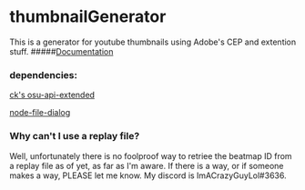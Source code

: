 # thumbnailGenerator
This is a generator for youtube thumbnails using Adobe's CEP and extention stuff.
#####[Documentation](https://raw.githubusercontent.com/Adobe-CEP/CEP-Resources/master/Documentation/Product%20specific%20Documentation/Photoshop%20Scripting/photoshop-javascript-ref-2020.pdf)

### dependencies:
[ck's osu-api-extended](https://github.com/cyperdark/osu-api-extended)

[node-file-dialog](https://github.com/manorit2001/node-file-dialog)

### Why can't I use a replay file?

Well, unfortunately there is no foolproof way to retriee the beatmap ID from a replay file as of yet, as far as I'm aware. If there is a way, or if someone makes a way, PLEASE let me know. My discord is ImACrazyGuyLol\#3636.
